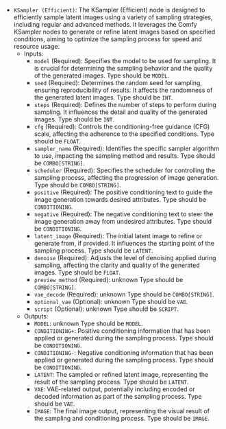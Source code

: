 - `KSampler (Efficient)`: The KSampler (Efficient) node is designed to efficiently sample latent images using a variety of sampling strategies, including regular and advanced methods. It leverages the Comfy KSampler nodes to generate or refine latent images based on specified conditions, aiming to optimize the sampling process for speed and resource usage.
    - Inputs:
        - `model` (Required): Specifies the model to be used for sampling. It is crucial for determining the sampling behavior and the quality of the generated images. Type should be `MODEL`.
        - `seed` (Required): Determines the random seed for sampling, ensuring reproducibility of results. It affects the randomness of the generated latent images. Type should be `INT`.
        - `steps` (Required): Defines the number of steps to perform during sampling. It influences the detail and quality of the generated images. Type should be `INT`.
        - `cfg` (Required): Controls the conditioning-free guidance (CFG) scale, affecting the adherence to the specified conditions. Type should be `FLOAT`.
        - `sampler_name` (Required): Identifies the specific sampler algorithm to use, impacting the sampling method and results. Type should be `COMBO[STRING]`.
        - `scheduler` (Required): Specifies the scheduler for controlling the sampling process, affecting the progression of image generation. Type should be `COMBO[STRING]`.
        - `positive` (Required): The positive conditioning text to guide the image generation towards desired attributes. Type should be `CONDITIONING`.
        - `negative` (Required): The negative conditioning text to steer the image generation away from undesired attributes. Type should be `CONDITIONING`.
        - `latent_image` (Required): The initial latent image to refine or generate from, if provided. It influences the starting point of the sampling process. Type should be `LATENT`.
        - `denoise` (Required): Adjusts the level of denoising applied during sampling, affecting the clarity and quality of the generated images. Type should be `FLOAT`.
        - `preview_method` (Required): unknown Type should be `COMBO[STRING]`.
        - `vae_decode` (Required): unknown Type should be `COMBO[STRING]`.
        - `optional_vae` (Optional): unknown Type should be `VAE`.
        - `script` (Optional): unknown Type should be `SCRIPT`.
    - Outputs:
        - `MODEL`: unknown Type should be `MODEL`.
        - `CONDITIONING+`: Positive conditioning information that has been applied or generated during the sampling process. Type should be `CONDITIONING`.
        - `CONDITIONING-`: Negative conditioning information that has been applied or generated during the sampling process. Type should be `CONDITIONING`.
        - `LATENT`: The sampled or refined latent image, representing the result of the sampling process. Type should be `LATENT`.
        - `VAE`: VAE-related output, potentially including encoded or decoded information as part of the sampling process. Type should be `VAE`.
        - `IMAGE`: The final image output, representing the visual result of the sampling and conditioning process. Type should be `IMAGE`.
